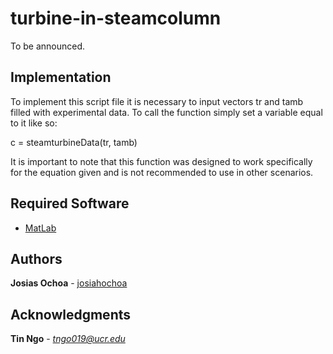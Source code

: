 # turbine-in-steamcolumn

To be announced. 

## Implementation

To implement this script file it is necessary to input vectors tr and tamb filled with experimental data. To call the function simply set a variable equal to it like so:

c = steamturbineData(tr, tamb)

It is important to note that this function was designed to work specifically for the equation given and is not recommended to use in other scenarios. 

## Required Software

* [MatLab](https://www.mathworks.com/products/matlab.html)

## Authors

 **Josias Ochoa**  - [josiahochoa](https://github.com/josiahochoa)

## Acknowledgments

 **Tin Ngo** - *tngo019@ucr.edu*
